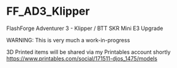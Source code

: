 # FF_AD3_Klipper
FlashForge Adventurer 3 - Klipper / BTT SKR Mini E3 Upgrade

WARNING: This is very much a work-in-progress

3D Printed items will be shared via my Printables account shortly
https://www.printables.com/social/171511-djos_1475/models
